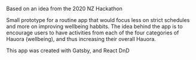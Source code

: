 Based on an idea from the 2020 NZ Hackathon

Small prototype for a routine app that would focus less on strict schedules and more on improving wellbeing habbits. The idea behind the app is to encourage users to have activities from each of the four categories of Hauora (wellbeing), and thus increasing their overall Hauora.

This app was created with Gatsby, and React DnD
